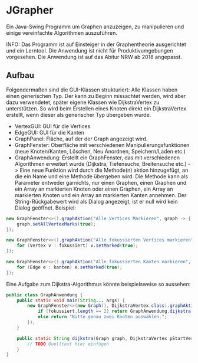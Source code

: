 # JGrapher
Ein Java-Swing Programm um Graphen anzuzeigen, zu manipulieren und einige vereinfachte Algorithmen auszuführen.

INFO: Das Programm ist auf Einsteiger in der Graphentheorie ausgerichtet und ein Lerntool. Die Anwendung ist nicht für Produktivumgebungen vorgesehen. Die Anwendung ist auf das Abitur NRW ab 2018 angepasst.

## Aufbau
Folgendermaßen sind die GUI-Klassen strukturiert:
Alle Klassen haben einen generischen Typ. Der kann zu Beginn missachtet werden, wird aber dazu verwendetet, später eigene Klassen wie DijkstraVertex zu unterstützen. So wird beim Erstellen eines Knoten direkt ein DijkstraVertex erstellt, wenn dieser als generischer Typ übergeben wurde.
+ VertexGUI: GUI für die Vertices
+ EdgeGUI: GUI für die Kanten
+ GraphPanel: Fläche, auf der der Graph angezeigt wird.
+ GraphFenster: Oberfläche mit verschiedenen Manipulierungsfunktionen (neue Knoten/Kanten, Löschen, Neu Anordnen, Speichern/Laden etc.)
+ GraphAnwendung: Erstellt ein GraphFenster, das mit verschiedenen Algorithmen erweitert wurde (Dijkstra, Tiefensuche, Breitensuche etc.)
-> Eine neue Funktion wird durch die Methode(n) aktion hinzugefügt, an die ein Name und eine Methode übergeben wird. Die Methode kann als Parameter entweder garnichts, nur einen Graphen, einen Graphen und ein Array an markierten Knoten oder einen Graphen, ein Array an markierten Knoten und ein Array an markierten Kanten annehmen. Der String-Rückgabewert wird als Dialog angezeigt, ist er null wird kein Dialog geöffnet.
Beispiel:

```java
new GraphFenster<>().graphAktion("Alle Vertices Markieren", graph -> {
    graph.setAllVertexMarks(true);
});

new GraphFenster<>().graphAktion("Alle fokussierten Vertices markieren", (graph, fokussiert) -> {
    for (Vertex v : fokussiert) v.setMarked(true);
});

new GraphFenster<>().graphAktion("Alle fokussierten Kanten markieren", (graph, knoten, kanten) -> {
    for (Edge e : kanten) e.setMarked(true);
});
```

Eine Aufgabe zum Dijkstra-Algorithmus könnte beispielsweise so aussehen:

```java
public class GraphAnwendung {
    public static void main(String... args) {
        new GraphFenster<>(new Graph(), DijkstraVertex.class).graphAktion("Dijkstra-Algorithmus", (graph, fokussiert) -> {
            if (fokussiert.length == 2) return GraphAnwendung.dijkstra(graph, fokussiert[0], fokussiert[1]);
            else return "Bitte genau zwei Knoten auswählen.";
        });
    }

    public static String dijkstra(Graph graph, DijkstraVertex pStartVertex, DijkstraVertex pEndVertex) {
        // TODO Quelltext hier einfügen
    }
}
```
